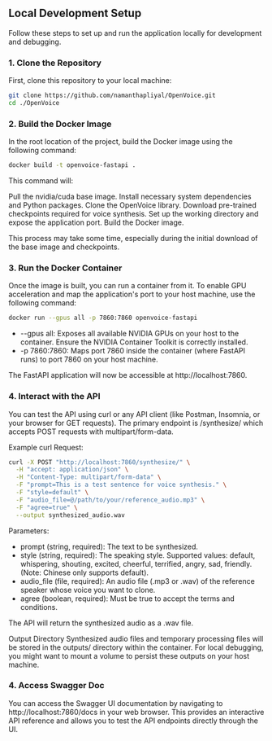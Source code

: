 ## Local Development Setup

Follow these steps to set up and run the application locally for development and debugging.

### 1. Clone the Repository

First, clone this repository to your local machine:

```bash
git clone https://github.com/namanthapliyal/OpenVoice.git
cd ./OpenVoice
```

### 2. Build the Docker Image

In the root location of the project, build the Docker image using the following command:

```bash
docker build -t openvoice-fastapi .
```

This command will:

Pull the nvidia/cuda base image.
Install necessary system dependencies and Python packages.
Clone the OpenVoice library.
Download pre-trained checkpoints required for voice synthesis.
Set up the working directory and expose the application port.
Build the Docker image.

This process may take some time, especially during the initial download of the base image and checkpoints.

### 3. Run the Docker Container

Once the image is built, you can run a container from it. To enable GPU acceleration and map the application's port to your host machine, use the following command:

```bash
docker run --gpus all -p 7860:7860 openvoice-fastapi

```

- --gpus all: Exposes all available NVIDIA GPUs on your host to the container. Ensure the NVIDIA Container Toolkit is correctly installed.
- -p 7860:7860: Maps port 7860 inside the container (where FastAPI runs) to port 7860 on your host machine.

The FastAPI application will now be accessible at http://localhost:7860.

### 4. Interact with the API

You can test the API using curl or any API client (like Postman, Insomnia, or your browser for GET requests). The primary endpoint is /synthesize/ which accepts POST requests with multipart/form-data.

Example curl Request:

```bash
curl -X POST "http://localhost:7860/synthesize/" \
  -H "accept: application/json" \
  -H "Content-Type: multipart/form-data" \
  -F "prompt=This is a test sentence for voice synthesis." \
  -F "style=default" \
  -F "audio_file=@/path/to/your/reference_audio.mp3" \
  -F "agree=true" \
  --output synthesized_audio.wav
```

Parameters:

- prompt (string, required): The text to be synthesized.
- style (string, required): The speaking style. Supported values: default, whispering, shouting, excited, cheerful, terrified, angry, sad, friendly. (Note: Chinese only supports default).
- audio_file (file, required): An audio file (.mp3 or .wav) of the reference speaker whose voice you want to clone.
- agree (boolean, required): Must be true to accept the terms and conditions.

The API will return the synthesized audio as a .wav file.

Output Directory
Synthesized audio files and temporary processing files will be stored in the outputs/ directory within the container. For local debugging, you might want to mount a volume to persist these outputs on your host machine.

### 4. Access Swagger Doc

You can access the Swagger UI documentation by navigating to http://localhost:7860/docs in your web browser. This provides an interactive API reference and allows you to test the API endpoints directly through the UI.
